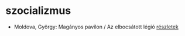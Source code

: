 # szocializmus

- Moldova, György: Magányos pavilon / Az elbocsátott légió [részletek](_details/%7Bopf.creator%7D.md#id_1375)